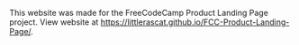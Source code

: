 This website was made for the FreeCodeCamp Product Landing Page project.
View website at https://littlerascat.github.io/FCC-Product-Landing-Page/.
